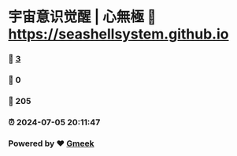 # 宇宙意识觉醒 | 心無極 :link: https://seashellsystem.github.io 
### :page_facing_up: [3](https://seashellsystem.github.io/tag.html) 
### :speech_balloon: 0 
### :hibiscus: 205 
### :alarm_clock: 2024-07-05 20:11:47 
### Powered by :heart: [Gmeek](https://github.com/Meekdai/Gmeek)
